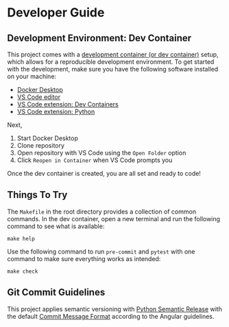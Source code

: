 # Developer Guide

## Development Environment: Dev Container

This project comes with a [development container (or dev container)](https://containers.dev) setup, which allows for a reproducible development environment.
To get started with the development, make sure you have the following software installed on your machine:

- [Docker Desktop](https://www.docker.com/products/docker-desktop/)
- [VS Code editor](https://code.visualstudio.com)
- [VS Code extension: Dev Containers](https://marketplace.visualstudio.com/items?itemName=ms-vscode-remote.remote-containers)
- [VS Code extension: Python](https://marketplace.visualstudio.com/items?itemName=ms-python.python)

Next,

1. Start Docker Desktop
2. Clone repository
3. Open repository with VS Code using the `Open Folder` option
4. Click `Reopen in Container` when VS Code prompts you

Once the dev container is created, you are all set and ready to code!

## Things To Try

The `Makefile` in the root directory provides a collection of common commands.
In the dev container, open a new terminal and run the following command to see what is available:

```shell
make help
```

Use the following command to run `pre-commit` and `pytest` with one command to make sure everything works as intended:

```shell
make check
```

## Git Commit Guidelines

This project applies semantic versioning with [Python Semantic Release](https://python-semantic-release.readthedocs.io/en/stable/commit-parsing.html#built-in-commit-parsers) with the default [Commit Message Format](https://github.com/angular/angular/blob/main/CONTRIBUTING.md#-commit-message-format) according to the Angular guidelines.

